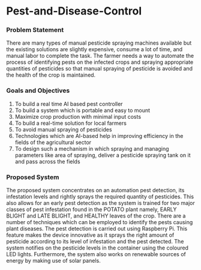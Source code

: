# Pest-and-Disease-Control

### Problem Statement 
There are many types of manual pesticide spraying machines available but the existing solutions are slightly expensive, consume a lot of time, and manual labor to complete the task. The farmer needs a way to automate the process of identifying pests on the infected crops and spraying appropriate quantities of pesticides so that manual spraying of pesticide is avoided and the health of the crop is maintained.

### Goals and Objectives 
1. To build a real time AI based pest controller
2. To build a  system which is portable and easy to mount
3. Maximize crop production with minimal input costs
4. To build a real-time solution for local farmers
5. To avoid manual spraying of pesticides
6. Technologies which are AI-based help in improving efficiency in the fields of the  agricultural sector
7. To design such a mechanism in which spraying and managing parameters like area  of spraying, deliver a pesticide spraying tank on it and pass across the fields

### Proposed System 
The proposed system concentrates on an automation pest detection, its infestation levels and rightly sprays the required quantity of pesticides. This also allows for an early pest detection as the system is trained for two major classes of pest infestation found in the POTATO plant namely, EARLY BLIGHT and LATE BLIGHT, and HEALTHY leaves of the crop. There are a number of techniques which can be employed to identify the pests causing plant diseases. The pest detection is carried out using Raspberry Pi. This feature makes the device innovative as it sprays the right amount of pesticide according to its level of infestation and the pest detected. The system notifies on the pesticide levels in the container using the coloured LED lights. Furthermore, the system also works on renewable sources of energy by making use of solar panels.


